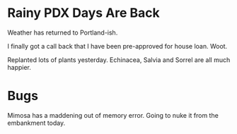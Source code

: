 # Rainy PDX Days Are Back

Weather has returned to Portland-ish.

I finally got a call back that I have been pre-approved for house loan. Woot.

Replanted lots of plants yesterday. Echinacea, Salvia and Sorrel are all much happier.

# Bugs

Mimosa has a maddening out of memory error. Going to nuke it from the embankment today.
